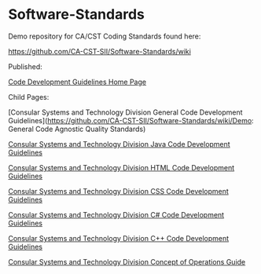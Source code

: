 Software-Standards
==================

Demo repository for CA/CST Coding Standards found here:

https://github.com/CA-CST-SII/Software-Standards/wiki

Published:

[Code Development Guidelines Home Page](https://github.com/CA-CST-SII/Software-Standards/wiki)

Child Pages:

[Consular Systems and Technology Division General Code Development Guidelines](https://github.com/CA-CST-SII/Software-Standards/wiki/Demo: General Code Agnostic Quality Standards)

[Consular Systems and Technology Division Java Code Development Guidelines](https://github.com/CA-CST-SII/Software-Standards/wiki/Demo:-Genral-Java-Code-Standards)

[Consular Systems and Technology Division HTML Code Development Guidelines](https://github.com/CA-CST-SII/Software-Standards/wiki/Demo:-HTML-Coding-Standards.)

[Consular Systems and Technology Division CSS Code Development Guidelines](https://github.com/CA-CST-SII/Software-Standards/wiki/Demo:-CSS-Coding-Standards.)

[Consular Systems and Technology Division C# Code Development Guidelines](https://github.com/CA-CST-SII/Software-Standards/wiki/Demo:-C%23-Code-Standards) 

[Consular Systems and Technology Division C++ Code Development Guidelines](https://github.com/CA-CST-SII/Software-Standards/wiki/Demo:-C-PlusPlus-Coding-Standards) 

[Consular Systems and Technology Division Concept of Operations Guide](https://github.com/CA-CST-SII/Software-Standards/wiki/Demo-Concept-of-Operations)


